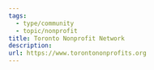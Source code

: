 ```yaml
---
tags:
  - type/community
  - topic/nonprofit
title: Toronto Nonprofit Network
description:
url: https://www.torontononprofits.org
---
```

